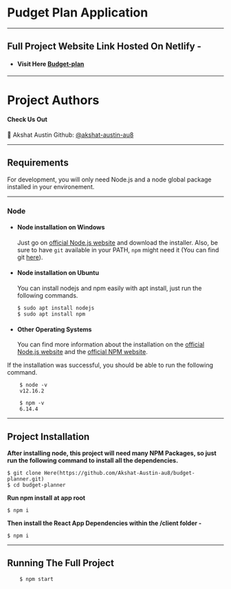 # Pudget Plan Application

---

## Full Project Website Link Hosted On Netlify -

- #### Visit Here [Budget-plan](https://budget-plan.netlify.app/)

---

# Project Authors

#### Check Us Out

👤 Akshat Austin 
Github: [@akshat-austin-au8](https://github.com/akshat-austin-au8)

---

## Requirements

For development, you will only need Node.js and a node global package installed in your environement.

---

### Node
- #### Node installation on Windows

  Just go on [official Node.js website](https://nodejs.org/) and download the installer.
  Also, be sure to have `git` available in your PATH, `npm` might need it (You can find git [here](https://git-scm.com/)).

- #### Node installation on Ubuntu

  You can install nodejs and npm easily with apt install, just run the following commands.

      $ sudo apt install nodejs
      $ sudo apt install npm

- #### Other Operating Systems
  You can find more information about the installation on the [official Node.js website](https://nodejs.org/) and the [official NPM website](https://npmjs.org/).

If the installation was successful, you should be able to run the following command.

```
    $ node -v
    v12.16.2

    $ npm -v
    6.14.4
```
---

## Project Installation
  **After installing node, this project will need many NPM Packages, so just run the following command to install all the dependencies.**
```
$ git clone Here(https://github.com/Akshat-Austin-au8/budget-planner.git)
$ cd budget-planner
```   
**Run npm install at app root**
```
$ npm i
```
**Then install the React App Dependencies within the /client folder -**
```
$ npm i 
```
---

## Running The Full Project

```sh
    $ npm start
```
